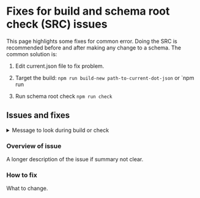 # Fixes for build and schema root check (SRC) issues

This page highlights some fixes for common error. Doing
the SRC is recommended before and after making any
change to a schema. The common solution is:

1. Edit current.json file to fix problem.

2. Target the build: `npm run build-new path-to-current-dot-json`
   or `npm run

3. Run schema root check `npm run check`

## Issues and fixes

<details>

<summary>Message to look during build or check<summary>

### Overview of issue

A longer description of the issue if summary not clear.

### How to fix

What to change.

</details>

